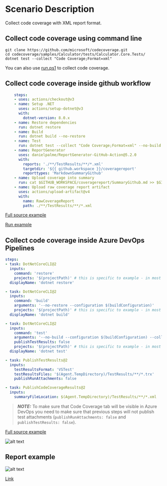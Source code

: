# Scenario Description

Collect code coverage with XML report format.

## Collect code coverage using command line

```shell
git clone https://github.com/microsoft/codecoverage.git
cd codecoverage/samples/Calculator/tests/Calculator.Core.Tests/
dotnet test --collect "Code Coverage;Format=xml"
```

You can also use [run.ps1](run.ps1) to collect code coverage.

## Collect code coverage inside github workflow

```yml
    steps:
    - uses: actions/checkout@v3
    - name: Setup .NET
      uses: actions/setup-dotnet@v3
      with:
        dotnet-version: 8.0.x
    - name: Restore dependencies
      run: dotnet restore
    - name: Build
      run: dotnet build --no-restore
    - name: Test
      run: dotnet test --collect "Code Coverage;Format=xml" --no-build --verbosity normal
    - name: ReportGenerator
      uses: danielpalme/ReportGenerator-GitHub-Action@5.2.0
      with:
        reports: './**/TestResults/**/*.xml'
        targetdir: '${{ github.workspace }}/coveragereport'
        reporttypes: 'MarkdownSummaryGithub'
    - name: Upload coverage into summary
      run: cat $GITHUB_WORKSPACE/coveragereport/SummaryGithub.md >> $GITHUB_STEP_SUMMARY
    - name: Upload raw coverage report artifact
      uses: actions/upload-artifact@v4
      with:
        name: RawCoverageReport
        path: ./**/TestResults/**/*.xml
```

[Full source example](../../../../.github/workflows/Calculator_Scenario04.yml)

[Run example](../../../../../../actions/workflows/Calculator_Scenario04.yml)

## Collect code coverage inside Azure DevOps Pipelines

```yml
steps:
- task: DotNetCoreCLI@2
  inputs:
    command: 'restore'
    projects: '$(projectPath)' # this is specific to example - in most cases not needed
  displayName: 'dotnet restore'

- task: DotNetCoreCLI@2
  inputs:
    command: 'build'
    arguments: '--no-restore --configuration $(buildConfiguration)'
    projects: '$(projectPath)' # this is specific to example - in most cases not needed
  displayName: 'dotnet build'

- task: DotNetCoreCLI@2
  inputs:
    command: 'test'
    arguments: '--no-build --configuration $(buildConfiguration) --collect "Code Coverage;Format=xml" --logger trx --results-directory $(Agent.TempDirectory)/TestResults'
    publishTestResults: false
    projects: '$(projectPath)' # this is specific to example - in most cases not needed
  displayName: 'dotnet test'

- task: PublishTestResults@2
  inputs:
    testResultsFormat: 'VSTest'
    testResultsFiles: '$(Agent.TempDirectory)/TestResults/**/*.trx'
    publishRunAttachments: false

- task: PublishCodeCoverageResults@2
  inputs:
    summaryFileLocation: $(Agent.TempDirectory)/TestResults/**/*.xml
```

> **_NOTE:_** To make sure that Code Coverage tab will be visible in Azure DevOps you need to make sure that previous steps will not publish test attachments (`publishRunAttachments: false` and `publishTestResults: false`).

[Full source example](azure-pipelines.yml)

![alt text](azure-pipelines.jpg "Code Coverage tab in Azure DevOps pipelines")

## Report example

![alt text](example.report.jpg "Example report")

[Link](example.report.xml)
